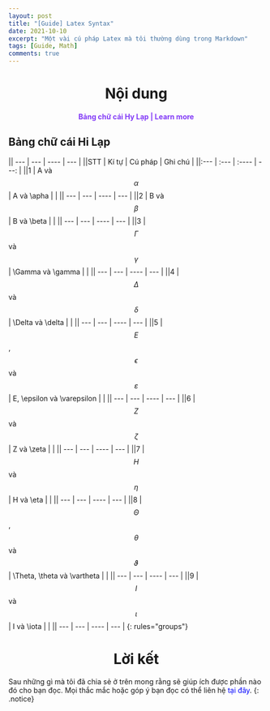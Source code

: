 ```yaml
---
layout: post
title: "[Guide] Latex Syntax"
date: 2021-10-10
excerpt: "Một vài cú pháp Latex mà tôi thường dùng trong Markdown"
tags: [Guide, Math]
comments: true
---
```

<h1 align="center">
    Nội dung
</h1> 

<div align="center">
  <h4>
    <a href="#bang-chu-cai-hi-lap" style="text-decoration: none; color:#823af7">Bảng chữ cái Hy Lạp | </a>
    <a href="#learn-more" style="text-decoration: none; color:#823af7">Learn more</a> 
  </h4>
</div>

<h2 id="bang-chu-cai-hi-lap">Bảng chữ cái Hi Lạp</h2>

|| ---   |  ---                                          |     ----                          |          ---  |
||STT    | Kí tự                                         | Cú pháp                           | Ghi chú       |
||:---   | :---                                          |    :----                          |          ---: |
||1      | A và $$\alpha$$                               | A và \apha                        |               |
|| ---   |  ---                                          |     ----                          |          ---  |
||2      | B và $$\beta$$                                | B và \beta                        |               |
|| ---   |  ---                                          |     ----                          |          ---  |
||3      | $$\Gamma$$ và $$\gamma$$                      | \Gamma và \gamma                  |               |
|| ---   |  ---                                          |     ----                          |          ---  |
||4      | $$\Delta$$ và $$\delta$$                      | \Delta và \delta                  |               |
|| ---   |  ---                                          |     ----                          |          ---  |
||5      | $$E$$, $$\epsilon$$ và $$\varepsilon$$        | E, \epsilon và \varepsilon        |               |
|| ---   |  ---                                          |     ----                          |          ---  |
||6      | $$Z$$ và $$\zeta$$                            | Z và \zeta                        |               |
|| ---   |  ---                                          |     ----                          |          ---  |
||7      | $$H$$ và $$\eta$$                             | H và \eta                         |               |
|| ---   |  ---                                          |     ----                          |          ---  |
||8      | $$\Theta$$, $$\theta$$ và $$\vartheta$$       | \Theta, \theta và \vartheta       |               |
|| ---   |  ---                                          |     ----                          |          ---  |
||9      | $$I$$ và $$\iota$$                            | I và \iota                        |               | 
|| ---   |  ---                                          |     ----                          |          ---  |
{: rules="groups"}      

<h1 align="center">
  Lời kết
</h1> 

Sau những gì mà tôi đã chia sẻ ở trên mong rằng sẽ giúp ích được phần nào đó cho bạn đọc. Mọi thắc mắc hoặc góp ý bạn đọc có thể liên hệ <a href="https://hieuhdh.github.io/deuteri/" style="text-decoration: none; color:blue" >tại đây</a>.
{: .notice}